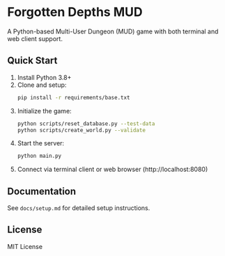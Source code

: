 # Forgotten Depths MUD

A Python-based Multi-User Dungeon (MUD) game with both terminal and web client support.

## Quick Start

1. Install Python 3.8+
2. Clone and setup:
   ```bash
   pip install -r requirements/base.txt
   ```
3. Initialize the game:
   ```bash
   python scripts/reset_database.py --test-data
   python scripts/create_world.py --validate
   ```
4. Start the server:
   ```bash
   python main.py
   ```
5. Connect via terminal client or web browser (http://localhost:8080)

## Documentation

See `docs/setup.md` for detailed setup instructions.

## License

MIT License

